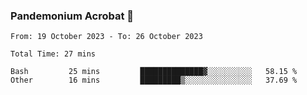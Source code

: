 ### Pandemonium Acrobat 🤸

<!--START_SECTION:waka-->

```all_time
From: 19 October 2023 - To: 26 October 2023

Total Time: 27 mins

Bash         25 mins         ██████████████▓░░░░░░░░░░   58.15 %
Other        16 mins         █████████▒░░░░░░░░░░░░░░░   37.69 %
```

<!--END_SECTION:waka-->
